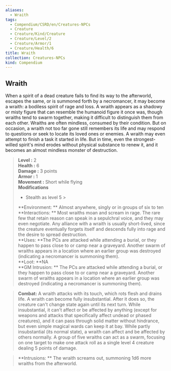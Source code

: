 ```yaml
---
aliases:
  - Wraith
tags:
  - Compendium/CSRD/en/Creatures-NPCs
  - Creature
  - Creature/Kind/Creature
  - Creature/Level/2
  - Creature/Armor/1
  - Creature/Health/6
title: Wraith
collection: Creatures-NPCs
kind: Compendium
---
```

## Wraith  
When a spirit of a dead creature fails to find its way to the afterworld, escapes the same, or is summoned forth by a necromancer, it may become a wraith: a bodiless spirit of rage and loss. A wraith appears as a shadowy or misty figure that can resemble the humanoid figure it once was, though wraiths tend to swarm together, making it difficult to distinguish them from each other. Wraiths are often mindless, consumed by their condition. But on occasion, a wraith not too far gone still remembers its life and may respond to questions or seek to locate its loved ones or enemies. A wraith may even attempt to finish a task it started in life. But in time, even the strongest-willed spirit's mind erodes without physical substance to renew it, and it becomes an almost mindless monster of destruction.  

  
> **Level :** 2  
> **Health :** 6  
> **Damage :** 3 points  
> **Armor :** 1  
> **Movement :** Short while flying  
> **Modifications**  
>- Stealth as level 5 >
>  
> **Environment: ** Almost anywhere, singly or in groups of six to ten  
> **Interactions: ** Most wraiths moan and scream in rage. The rare few that retain reason can speak in a sepulchral voice, and they may even negotiate. Any alliance with a wraith is usually short-lived, since the creature eventually forgets itself and descends fully into rage and the desire to spread destruction.  
> **Uses: **The PCs are attacked while attending a burial, or they happen to pass close to or camp near a graveyard. Another swarm of wraiths appears in a location where an earlier group was destroyed (indicating a necromancer is summoning them).  
> **Loot: **NA  
> **GM Intrusion: ** The PCs are attacked while attending a burial, or they happen to pass close to or camp near a graveyard. Another swarm of wraiths appears in a location where an earlier group was destroyed (indicating a necromancer is summoning them).  

> **Combat:** 
> A wraith attacks with its touch, which rots flesh and drains life. 
A wraith can become fully insubstantial. After it does so, the creature can't change state again until its next turn. While insubstantial, it can't affect or be affected by anything (except for weapons and attacks that specifically affect undead or phased creatures), and it can pass through solid matter without hindrance, but even simple magical wards can keep it at bay. While partly insubstantial (its normal state), a wraith can affect and be affected by others normally. 
A group of five wraiths can act as a swarm, focusing on one target to make one attack roll as a single level 4 creature dealing 5 points of damage.  
  

> **Intrusions: ** 
> The wraith screams out, summoning 1d6 more wraiths from the afterworld.  
